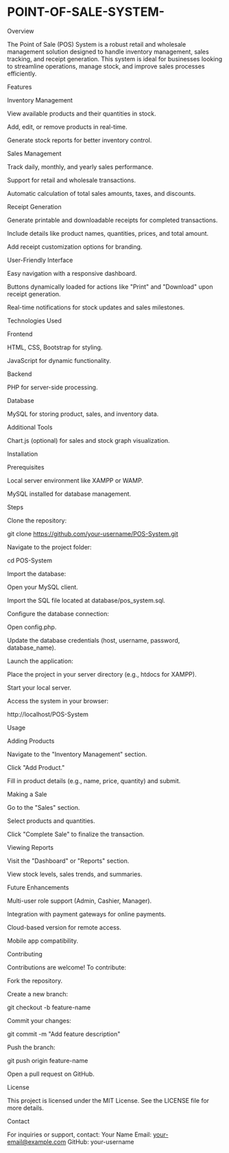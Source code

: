 # POINT-OF-SALE-SYSTEM-


Overview

The Point of Sale (POS) System is a robust retail and wholesale management solution designed to handle inventory management, sales tracking, and receipt generation. This system is ideal for businesses looking to streamline operations, manage stock, and improve sales processes efficiently.

Features

Inventory Management

View available products and their quantities in stock.

Add, edit, or remove products in real-time.

Generate stock reports for better inventory control.

Sales Management

Track daily, monthly, and yearly sales performance.

Support for retail and wholesale transactions.

Automatic calculation of total sales amounts, taxes, and discounts.

Receipt Generation

Generate printable and downloadable receipts for completed transactions.

Include details like product names, quantities, prices, and total amount.

Add receipt customization options for branding.

User-Friendly Interface

Easy navigation with a responsive dashboard.

Buttons dynamically loaded for actions like "Print" and "Download" upon receipt generation.

Real-time notifications for stock updates and sales milestones.

Technologies Used

Frontend

HTML, CSS, Bootstrap for styling.

JavaScript for dynamic functionality.

Backend

PHP for server-side processing.

Database

MySQL for storing product, sales, and inventory data.

Additional Tools

Chart.js (optional) for sales and stock graph visualization.

Installation

Prerequisites

Local server environment like XAMPP or WAMP.

MySQL installed for database management.

Steps

Clone the repository:

git clone https://github.com/your-username/POS-System.git

Navigate to the project folder:

cd POS-System

Import the database:

Open your MySQL client.

Import the SQL file located at database/pos_system.sql.

Configure the database connection:

Open config.php.

Update the database credentials (host, username, password, database_name).

Launch the application:

Place the project in your server directory (e.g., htdocs for XAMPP).

Start your local server.

Access the system in your browser:

http://localhost/POS-System

Usage

Adding Products

Navigate to the "Inventory Management" section.

Click "Add Product."

Fill in product details (e.g., name, price, quantity) and submit.

Making a Sale

Go to the "Sales" section.

Select products and quantities.

Click "Complete Sale" to finalize the transaction.

Viewing Reports

Visit the "Dashboard" or "Reports" section.

View stock levels, sales trends, and summaries.

Future Enhancements

Multi-user role support (Admin, Cashier, Manager).

Integration with payment gateways for online payments.

Cloud-based version for remote access.

Mobile app compatibility.

Contributing

Contributions are welcome! To contribute:

Fork the repository.

Create a new branch:

git checkout -b feature-name

Commit your changes:

git commit -m "Add feature description"

Push the branch:

git push origin feature-name

Open a pull request on GitHub.

License

This project is licensed under the MIT License. See the LICENSE file for more details.

Contact

For inquiries or support, contact:
Your Name
Email: your-email@example.com
GitHub: your-username




